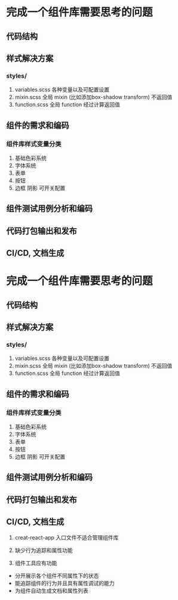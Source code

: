 

# 完成一个组件库需要思考的问题

## 代码结构
## 样式解决方案  
### styles/
1. variables.scss 各种变量以及可配置设置
2. mixin.scss 全局 mixin (比如添加box-shadow transform) 不返回值
3. function.scss 全局 function 经过计算返回值
## 组件的需求和编码 
### 组件库样式变量分类
  1. 基础色彩系统 
  2. 字体系统
  3. 表单
  4. 按钮
  5. 边框 阴影 可开关配置
## 组件测试用例分析和编码 
## 代码打包输出和发布
## CI/CD, 文档生成

# 完成一个组件库需要思考的问题

## 代码结构

## 样式解决方案

### styles/

1. variables.scss 各种变量以及可配置设置
2. mixin.scss 全局 mixin (比如添加box-shadow transform) 不返回值
3. function.scss 全局 function 经过计算返回值

## 组件的需求和编码

### 组件库样式变量分类

1. 基础色彩系统
2. 字体系统
3. 表单
4. 按钮
5. 边框 阴影 可开关配置

## 组件测试用例分析和编码

## 代码打包输出和发布

## CI/CD, 文档生成

1. creat-react-app 入口文件不适合管理组件库
2. 缺少行为追踪和属性功能

3. 组件工具应有功能

* 分开展示各个组件不同属性下的状态
* 能追踪组件的行为并且具有属性调试的能力
* 为组件自动生成文档和属性列表
